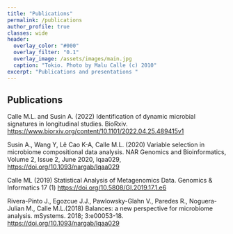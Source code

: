 ```yaml
---
title: "Publications"
permalink: /publications
author_profile: true
classes: wide
header:
  overlay_color: "#000"
  overlay_filter: "0.1"
  overlay_image: /assets/images/main.jpg
  caption: "Tokio. Photo by Malu Calle (c) 2010"  
excerpt: "Publications and presentations "
---
```



## Publications

Calle M.L. and Susin A. (2022) Identification of dynamic microbial signatures in longitudinal studies. BioRxiv. <https://www.biorxiv.org/content/10.1101/2022.04.25.489415v1>

Susin A., Wang Y, Lê Cao K-A, Calle M.L. (2020) Variable selection in microbiome compositional data analysis. NAR Genomics and Bioinformatics, Volume 2, Issue 2, June 2020, lqaa029, <https://doi.org/10.1093/nargab/lqaa029>

Calle ML (2019) Statistical Analysis of Metagenomics Data. Genomics & Informatics 17 (1) <https://doi.org/10.5808/GI.2019.17.1.e6>

Rivera-Pinto J., Egozcue J.J., Pawlowsky-Glahn V., Paredes R., Noguera-Julian M., Calle M.L.(2018) Balances: a new perspective for microbiome analysis. mSystems. 2018; 3:e00053-18. <https://doi.org/10.1093/nargab/lqaa029>
